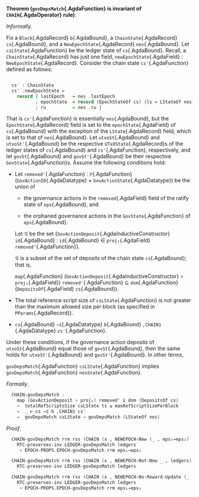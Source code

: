 <!--
```agda

{-# OPTIONS --safe #-}

open import Ledger.Conway.Specification.Transaction
open import Ledger.Conway.Specification.Abstract

module Ledger.Conway.Specification.Chain.Properties.GovDepsMatch
  (txs : _) (open TransactionStructure txs)
  (abs : AbstractFunctions txs) (open AbstractFunctions abs)
  where

open import Ledger.Conway.Specification.Certs govStructure
open import Ledger.Conway.Specification.Chain txs abs
open import Ledger.Conway.Specification.Enact govStructure
open import Ledger.Conway.Specification.Epoch txs abs
open import Ledger.Conway.Specification.Epoch.Properties.GovDepsMatch txs abs
open import Ledger.Conway.Specification.Ledger txs abs
open import Ledger.Conway.Specification.Ledger.Properties txs abs
open import Ledger.Conway.Specification.Ledger.Properties.GovDepsMatch txs abs
open import Ledger.Prelude hiding (map) renaming (mapˢ to map)

module _
  {b   : Block }
  {nes : NewEpochState}
  {cs  : ChainState}
  where
  open Block b; open ChainState cs
  open NewEpochState
  open EPOCH-Body (EpochStateOf cs) renaming (epsLState to csLState)
  open EnactState ens using (pparams)
  pp = pparams .proj₁
  open PParams pp using (maxRefScriptSizePerBlock)
```
-->

<a id="thm:ChainGovDepsMatch"></a>
**Theorem (`govDepsMatch`{.AgdaFunction} is invariant of `CHAIN`{.AgdaOperator} rule)**.

*Informally*. 

Fix a `Block`{.AgdaRecord} `b`{.AgdaBound}, a `ChainState`{.AgdaRecord} `cs`{.AgdaBound},
and a `NewEpochState`{.AgdaRecord} `nes`{.AgdaBound}.
Let `csLState`{.AgdaFunction} be the ledger state of `cs`{.AgdaBound}.
Recall, a `ChainState`{.AgdaRecord} has just one field,
`newEpochState`{.AgdaField} : `NewEpochState`{.AgdaRecord}.
Consider the chain state `cs'`{.AgdaFunction} defined as follows:

```agda

  cs' : ChainState
  cs' .newEpochState =
    record { lastEpoch   = nes .lastEpoch
           ; epochState  = record (EpochStateOf cs) {ls = LStateOf nes}
           ; ru          = nes .ru }
```

That is `cs'`{.AgdaFunction} is essentially `nes`{.AgdaBound}, but
the `EpochState`{.AgdaRecord} field is set to the
`epochState`{.AgdaField} of `cs`{.AgdaBound} with the exception of the
`LState`{.AgdaRecord} field, which is set to that of `nes`{.AgdaBound}.
Let `utxoSt`{.AgdaBound} and `utxoSt'`{.AgdaBound} be the
respective `UTxOState`{.AgdaRecord}s of the ledger states of `cs`{.AgdaBound} and
`cs'`{.AgdaFunction}, respectively, and let `govSt`{.AgdaBound} and
`govSt'`{.AgdaBound} be their respective `GovState`{.AgdaFunction}s.
Assume the following conditions hold:

+  Let `removed'`{.AgdaFunction} : `ℙ`{.AgdaFunction}(`GovActionID`{.AgdaDatatype} × `GovActionState`{.AgdaDatatype}) be the union of

    + the governance actions in the `removed`{.AgdaField} field of the ratify state of `eps`{.AgdaBound}, and

    + the orphaned governance actions in the `GovState`{.AgdaFunction} of `eps`{.AgdaBound}.

    Let $\mathcal{G}$ be the set
    $\{$`GovActionDeposit`{.AgdaInductiveConstructor} `id`{.AgdaBound} :
    `id`{.AgdaBound} ∈ `proj₁`{.AgdaField} `removed'`{.AgdaFunction}$\}$.

    $\mathcal{G}$ is a subset of the set of deposits of the chain state `cs`{.AgdaBound};
    that is,

    `map`{.AgdaFunction} (`GovActionDeposit`{.AgdaInductiveConstructor} $∘$
    `proj₁`{.AgdaField}) `removed'`{.AgdaFunction} ⊆ `dom`{.AgdaFunction} (`DepositsOf`{.AgdaField} `cs`{.AgdaBound}).

+  The total reference script size of `csLState`{.AgdaFunction} is not
   greater than the maximum allowed size per block (as specified in `PParams`{.AgdaRecord}).

+  `cs`{.AgdaBound} `⇀⦇`{.AgdaDatatype} `b`{.AgdaBound} `,CHAIN⦈`{.AgdaDatatype} `cs'`{.AgdaFunction}.

Under these conditions, if the governance action deposits of `utxoSt`{.AgdaBound} equal
those of `govSt`{.AgdaBound}, then the same holds for `utxoSt'`{.AgdaBound} and `govSt'`{.AgdaBound}.
In other terms,

`govDepsMatch`{.AgdaFunction} `csLState`{.AgdaFunction} implies `govDepsMatch`{.AgdaFunction} `nesState`{.AgdaFunction}.

*Formally*. 

```agda
  CHAIN-govDepsMatch :
    map (GovActionDeposit ∘ proj₁) removed' ⊆ dom (DepositsOf cs)
    →  totalRefScriptsSize csLState ts ≤ maxRefScriptSizePerBlock
    →  _ ⊢ cs ⇀⦇ b ,CHAIN⦈ cs'
    →  govDepsMatch csLState → govDepsMatch (LStateOf nes)
```

*Proof*.

```agda
  CHAIN-govDepsMatch rrm rss (CHAIN (x , NEWEPOCH-New (_ , eps₁→eps₂) , ledgers)) =
    RTC-preserves-inv LEDGER-govDepsMatch ledgers
     ∘ EPOCH-PROPS.EPOCH-govDepsMatch rrm eps₁→eps₂

  CHAIN-govDepsMatch rrm rss (CHAIN (x , NEWEPOCH-Not-New _ , ledgers)) =
    RTC-preserves-inv LEDGER-govDepsMatch ledgers

  CHAIN-govDepsMatch rrm rss (CHAIN (x , NEWEPOCH-No-Reward-Update (_ , eps₁→eps₂) , ledgers)) =
    RTC-preserves-inv LEDGER-govDepsMatch ledgers
     ∘ EPOCH-PROPS.EPOCH-govDepsMatch rrm eps₁→eps₂
```

